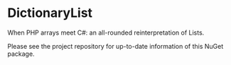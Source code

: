 # DictionaryList
When PHP arrays meet C#: an all-rounded reinterpretation of Lists.

Please see the project repository for up-to-date information of this NuGet package. 

